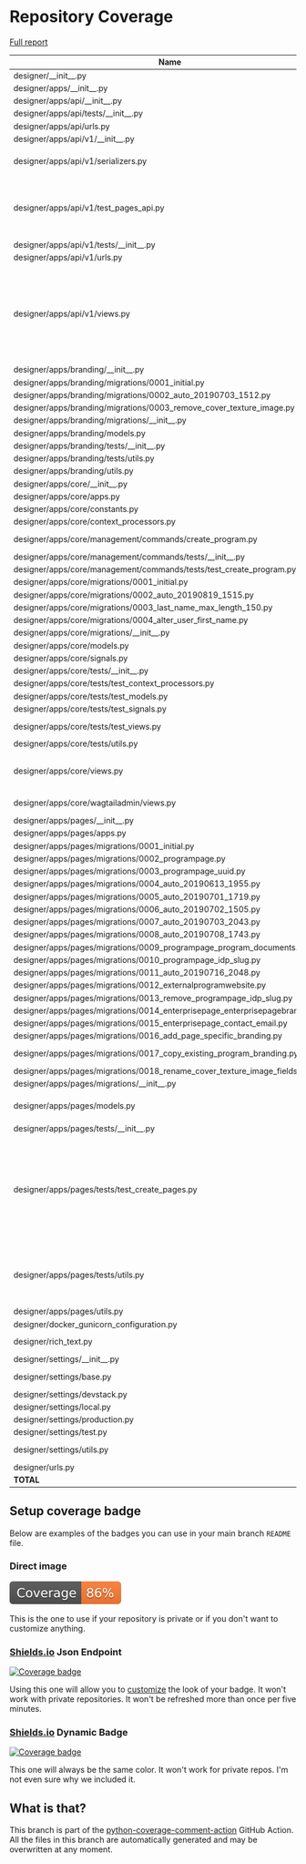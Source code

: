 # Repository Coverage

[Full report](https://htmlpreview.github.io/?https://github.com/edx/portal-designer/blob/python-coverage-comment-action-data/htmlcov/index.html)

| Name                                                                           |    Stmts |     Miss |   Branch |   BrPart |   Cover |   Missing |
|------------------------------------------------------------------------------- | -------: | -------: | -------: | -------: | ------: | --------: |
| designer/\_\_init\_\_.py                                                       |        0 |        0 |        0 |        0 |    100% |           |
| designer/apps/\_\_init\_\_.py                                                  |        0 |        0 |        0 |        0 |    100% |           |
| designer/apps/api/\_\_init\_\_.py                                              |        0 |        0 |        0 |        0 |    100% |           |
| designer/apps/api/tests/\_\_init\_\_.py                                        |        0 |        0 |        0 |        0 |    100% |           |
| designer/apps/api/urls.py                                                      |        3 |        0 |        0 |        0 |    100% |           |
| designer/apps/api/v1/\_\_init\_\_.py                                           |        0 |        0 |        0 |        0 |    100% |           |
| designer/apps/api/v1/serializers.py                                            |       59 |        2 |       18 |        4 |     92% |53->57, 57->61, 62, 138 |
| designer/apps/api/v1/test\_pages\_api.py                                       |      105 |        1 |       48 |        5 |     96% |35->34, 75->79, 79->83, 84, 108->100 |
| designer/apps/api/v1/tests/\_\_init\_\_.py                                     |        0 |        0 |        0 |        0 |    100% |           |
| designer/apps/api/v1/urls.py                                                   |        3 |        0 |        0 |        0 |    100% |           |
| designer/apps/api/v1/views.py                                                  |       78 |       29 |       20 |        4 |     60% |38-39, 42, 47-50, 67->66, 71-76, 79->78, 129-153, 158-161 |
| designer/apps/branding/\_\_init\_\_.py                                         |        0 |        0 |        0 |        0 |    100% |           |
| designer/apps/branding/migrations/0001\_initial.py                             |        7 |        0 |        0 |        0 |    100% |           |
| designer/apps/branding/migrations/0002\_auto\_20190703\_1512.py                |        5 |        0 |        0 |        0 |    100% |           |
| designer/apps/branding/migrations/0003\_remove\_cover\_texture\_image.py       |        4 |        0 |        0 |        0 |    100% |           |
| designer/apps/branding/migrations/\_\_init\_\_.py                              |        0 |        0 |        0 |        0 |    100% |           |
| designer/apps/branding/models.py                                               |        9 |        0 |        0 |        0 |    100% |           |
| designer/apps/branding/tests/\_\_init\_\_.py                                   |        0 |        0 |        0 |        0 |    100% |           |
| designer/apps/branding/tests/utils.py                                          |       15 |        0 |        4 |        0 |    100% |           |
| designer/apps/branding/utils.py                                                |        5 |        1 |        2 |        1 |     71% |        18 |
| designer/apps/core/\_\_init\_\_.py                                             |        0 |        0 |        0 |        0 |    100% |           |
| designer/apps/core/apps.py                                                     |        5 |        0 |        0 |        0 |    100% |           |
| designer/apps/core/constants.py                                                |        3 |        0 |        0 |        0 |    100% |           |
| designer/apps/core/context\_processors.py                                      |        3 |        0 |        0 |        0 |    100% |           |
| designer/apps/core/management/commands/create\_program.py                      |       32 |        2 |        2 |        1 |     91% |58->57, 73-74 |
| designer/apps/core/management/commands/tests/\_\_init\_\_.py                   |        0 |        0 |        0 |        0 |    100% |           |
| designer/apps/core/management/commands/tests/test\_create\_program.py          |       31 |        0 |        4 |        1 |     97% |    25->33 |
| designer/apps/core/migrations/0001\_initial.py                                 |        8 |        0 |        0 |        0 |    100% |           |
| designer/apps/core/migrations/0002\_auto\_20190819\_1515.py                    |       13 |        2 |        0 |        0 |     85% |     13-14 |
| designer/apps/core/migrations/0003\_last\_name\_max\_length\_150.py            |        4 |        0 |        0 |        0 |    100% |           |
| designer/apps/core/migrations/0004\_alter\_user\_first\_name.py                |        4 |        0 |        0 |        0 |    100% |           |
| designer/apps/core/migrations/\_\_init\_\_.py                                  |        0 |        0 |        0 |        0 |    100% |           |
| designer/apps/core/models.py                                                   |       17 |        0 |        2 |        1 |     95% |    20->19 |
| designer/apps/core/signals.py                                                  |       11 |        0 |        6 |        1 |     94% |    21->20 |
| designer/apps/core/tests/\_\_init\_\_.py                                       |        0 |        0 |        0 |        0 |    100% |           |
| designer/apps/core/tests/test\_context\_processors.py                          |        8 |        0 |        2 |        1 |     90% |    14->13 |
| designer/apps/core/tests/test\_models.py                                       |       30 |        0 |        0 |        0 |    100% |           |
| designer/apps/core/tests/test\_signals.py                                      |       24 |        0 |        0 |        0 |    100% |           |
| designer/apps/core/tests/test\_views.py                                        |       32 |        0 |        4 |        2 |     94% |50->49, 56->55 |
| designer/apps/core/tests/utils.py                                              |       60 |        0 |       34 |        0 |    100% |           |
| designer/apps/core/views.py                                                    |       41 |        6 |        8 |        2 |     80% |20->19, 43-44, 58, 96-98 |
| designer/apps/core/wagtailadmin/views.py                                       |       27 |       15 |        6 |        0 |     36% |19-21, 27-48 |
| designer/apps/pages/\_\_init\_\_.py                                            |        0 |        0 |        0 |        0 |    100% |           |
| designer/apps/pages/apps.py                                                    |        4 |        0 |        0 |        0 |    100% |           |
| designer/apps/pages/migrations/0001\_initial.py                                |        7 |        0 |        0 |        0 |    100% |           |
| designer/apps/pages/migrations/0002\_programpage.py                            |        6 |        0 |        0 |        0 |    100% |           |
| designer/apps/pages/migrations/0003\_programpage\_uuid.py                      |        5 |        0 |        0 |        0 |    100% |           |
| designer/apps/pages/migrations/0004\_auto\_20190613\_1955.py                   |        4 |        0 |        0 |        0 |    100% |           |
| designer/apps/pages/migrations/0005\_auto\_20190701\_1719.py                   |        6 |        0 |        0 |        0 |    100% |           |
| designer/apps/pages/migrations/0006\_auto\_20190702\_1505.py                   |        4 |        0 |        0 |        0 |    100% |           |
| designer/apps/pages/migrations/0007\_auto\_20190703\_2043.py                   |        4 |        0 |        0 |        0 |    100% |           |
| designer/apps/pages/migrations/0008\_auto\_20190708\_1743.py                   |        4 |        0 |        0 |        0 |    100% |           |
| designer/apps/pages/migrations/0009\_programpage\_program\_documents.py        |        7 |        0 |        0 |        0 |    100% |           |
| designer/apps/pages/migrations/0010\_programpage\_idp\_slug.py                 |        4 |        0 |        0 |        0 |    100% |           |
| designer/apps/pages/migrations/0011\_auto\_20190716\_2048.py                   |        9 |        0 |        0 |        0 |    100% |           |
| designer/apps/pages/migrations/0012\_externalprogramwebsite.py                 |        7 |        0 |        0 |        0 |    100% |           |
| designer/apps/pages/migrations/0013\_remove\_programpage\_idp\_slug.py         |        4 |        0 |        0 |        0 |    100% |           |
| designer/apps/pages/migrations/0014\_enterprisepage\_enterprisepagebranding.py |        6 |        0 |        0 |        0 |    100% |           |
| designer/apps/pages/migrations/0015\_enterprisepage\_contact\_email.py         |        4 |        0 |        0 |        0 |    100% |           |
| designer/apps/pages/migrations/0016\_add\_page\_specific\_branding.py          |        6 |        0 |        0 |        0 |    100% |           |
| designer/apps/pages/migrations/0017\_copy\_existing\_program\_branding.py      |       15 |        6 |        2 |        1 |     59% | 10-14, 17 |
| designer/apps/pages/migrations/0018\_rename\_cover\_texture\_image\_fields.py  |        4 |        0 |        0 |        0 |    100% |           |
| designer/apps/pages/migrations/\_\_init\_\_.py                                 |        0 |        0 |        0 |        0 |    100% |           |
| designer/apps/pages/models.py                                                  |       64 |        0 |        6 |        2 |     97% |47->46, 234->233 |
| designer/apps/pages/tests/\_\_init\_\_.py                                      |        0 |        0 |        0 |        0 |    100% |           |
| designer/apps/pages/tests/test\_create\_pages.py                               |      117 |       10 |       22 |        4 |     87% |140->145, 152->154, 162-172, 176-177, 186->188, 199 |
| designer/apps/pages/tests/utils.py                                             |       63 |        0 |       32 |        3 |     97% |33->exit, 53->exit, 106->exit |
| designer/apps/pages/utils.py                                                   |        5 |        0 |        4 |        0 |    100% |           |
| designer/docker\_gunicorn\_configuration.py                                    |       22 |       22 |        8 |        0 |      0% |      4-74 |
| designer/rich\_text.py                                                         |       11 |        1 |        4 |        2 |     80% |17, 19->22 |
| designer/settings/\_\_init\_\_.py                                              |        0 |        0 |        0 |        0 |    100% |           |
| designer/settings/base.py                                                      |       69 |        0 |        6 |        1 |     99% | 210->exit |
| designer/settings/devstack.py                                                  |       16 |       16 |        0 |        0 |      0% |      1-40 |
| designer/settings/local.py                                                     |       18 |       18 |        6 |        0 |      0% |      1-73 |
| designer/settings/production.py                                                |       22 |       22 |        8 |        0 |      0% |      1-48 |
| designer/settings/test.py                                                      |        3 |        0 |        0 |        0 |    100% |           |
| designer/settings/utils.py                                                     |       23 |        7 |        4 |        2 |     67% |11-15, 34, 110 |
| designer/urls.py                                                               |       19 |        0 |        0 |        0 |    100% |           |
|                                                                      **TOTAL** | **1208** |  **160** |  **262** |   **38** | **84%** |           |


## Setup coverage badge

Below are examples of the badges you can use in your main branch `README` file.

### Direct image

[![Coverage badge](https://raw.githubusercontent.com/edx/portal-designer/python-coverage-comment-action-data/badge.svg)](https://htmlpreview.github.io/?https://github.com/edx/portal-designer/blob/python-coverage-comment-action-data/htmlcov/index.html)

This is the one to use if your repository is private or if you don't want to customize anything.

### [Shields.io](https://shields.io) Json Endpoint

[![Coverage badge](https://img.shields.io/endpoint?url=https://raw.githubusercontent.com/edx/portal-designer/python-coverage-comment-action-data/endpoint.json)](https://htmlpreview.github.io/?https://github.com/edx/portal-designer/blob/python-coverage-comment-action-data/htmlcov/index.html)

Using this one will allow you to [customize](https://shields.io/endpoint) the look of your badge.
It won't work with private repositories. It won't be refreshed more than once per five minutes.

### [Shields.io](https://shields.io) Dynamic Badge

[![Coverage badge](https://img.shields.io/badge/dynamic/json?color=brightgreen&label=coverage&query=%24.message&url=https%3A%2F%2Fraw.githubusercontent.com%2Fedx%2Fportal-designer%2Fpython-coverage-comment-action-data%2Fendpoint.json)](https://htmlpreview.github.io/?https://github.com/edx/portal-designer/blob/python-coverage-comment-action-data/htmlcov/index.html)

This one will always be the same color. It won't work for private repos. I'm not even sure why we included it.

## What is that?

This branch is part of the
[python-coverage-comment-action](https://github.com/marketplace/actions/python-coverage-comment)
GitHub Action. All the files in this branch are automatically generated and may be
overwritten at any moment.